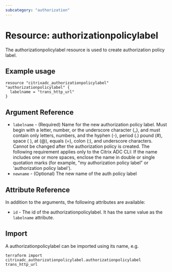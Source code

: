 ```yaml
---
subcategory: "authorization"
---
```


# Resource: authorizationpolicylabel

The authorizationpolicylabel resource is used to create authorization policy label.


## Example usage

```hcl
resource "citrixadc_authorizationpolicylabel" "authorizationpolicylabel" {
  labelname = "trans_http_url"
}

```


## Argument Reference

* `labelname` - (Required) Name for the new authorization policy label.  Must begin with a letter, number, or the underscore character (_), and must contain only letters, numbers, and the hyphen (-), period (.) pound (#), space ( ), at (@), equals (=), colon (:), and underscore characters. Cannot be changed after the authorization policy is created.  The following requirement applies only to the Citrix ADC CLI: If the name includes one or more spaces, enclose the name in double or single quotation marks (for example, "my authorization policy label" or 'authorization policy label').
* `newname` - (Optional) The new name of the auth policy label


## Attribute Reference

In addition to the arguments, the following attributes are available:

* `id` - The id of the authorizationpolicylabel. It has the same value as the `labelname` attribute.


## Import

A authorizationpolicylabel can be imported using its name, e.g.

```shell
terraform import citrixadc_authorizationpolicylabel.authorizationpolicylabel trans_http_url
```
